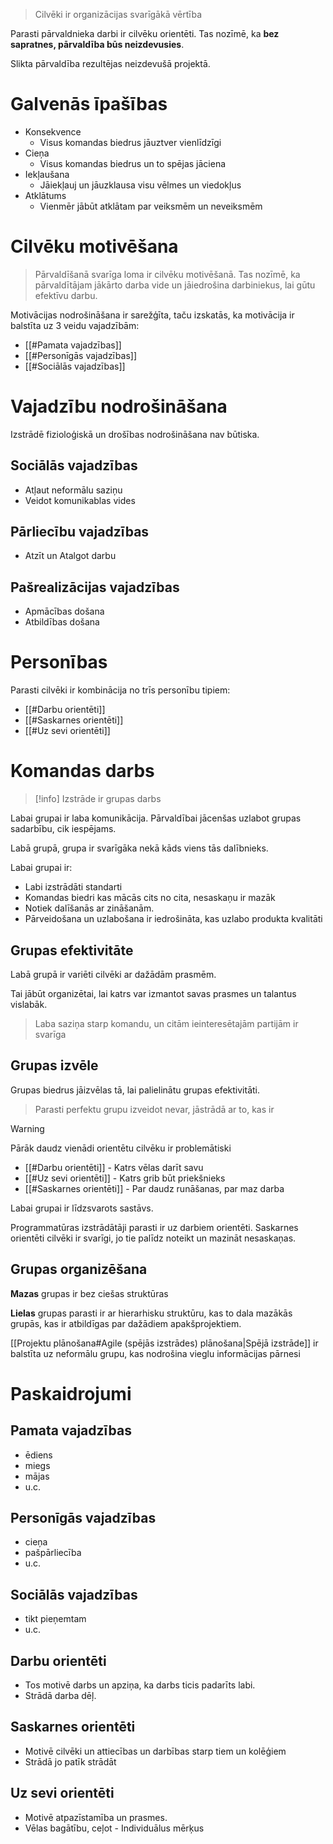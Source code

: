 > Cilvēki ir organizācijas svarīgākā vērtība

Parasti pārvaldnieka darbi ir cilvēku orientēti. Tas nozīmē, ka **bez sapratnes, pārvaldība būs neizdevusies**.

Slikta pārvaldība rezultējas neizdevušā projektā.

# Galvenās īpašības
- Konsekvence
	- Visus komandas biedrus jāuztver vienlīdzīgi
- Cieņa
	- Visus komandas biedrus un to spējas jāciena
- Iekļaušana
	- Jāiekļauj un jāuzklausa visu vēlmes un viedokļus
- Atklātums
	- Vienmēr jābūt atklātam par veiksmēm un neveiksmēm

# Cilvēku motivēšana
> Pārvaldīšanā svarīga loma ir cilvēku motivēšanā. Tas nozīmē, ka pārvaldītājam jākārto darba vide un jāiedrošina darbiniekus, lai gūtu efektīvu darbu.

Motivācijas nodrošināšana ir sarežģīta, taču izskatās, ka motivācija ir balstīta uz 3 veidu vajadzībām:
- [[#Pamata vajadzības]]
- [[#Personīgās vajadzības]]
- [[#Sociālās vajadzības]]

# Vajadzību nodrošināšana
Izstrādē fizioloģiskā un drošības nodrošināšana nav būtiska.

## Sociālās vajadzības
- Atļaut neformālu saziņu
- Veidot komunikablas vides

## Pārliecību vajadzības
- Atzīt un Atalgot darbu

## Pašrealizācijas vajadzības
- Apmācības došana
- Atbildības došana

# Personības
Parasti cilvēki ir kombinācija no trīs personību tipiem:
- [[#Darbu orientēti]]
- [[#Saskarnes orientēti]]
- [[#Uz sevi orientēti]]


# Komandas darbs
> [!info] Izstrāde ir grupas darbs

Labai grupai ir laba komunikācija. Pārvaldībai jācenšas uzlabot grupas sadarbību, cik iespējams.

Labā grupā, grupa ir svarīgāka nekā kāds viens tās dalībnieks.

Labai grupai ir:
- Labi izstrādāti standarti
- Komandas biedri kas mācās cits no cita, nesaskaņu ir mazāk
- Notiek dalīšanās ar zināšanām.
- Pārveidošana un uzlabošana ir iedrošināta, kas uzlabo produkta kvalitāti

## Grupas efektivitāte
Labā grupā ir variēti cilvēki ar dažādām prasmēm.

Tai jābūt organizētai, lai katrs var izmantot savas prasmes un talantus vislabāk.

> Laba saziņa starp komandu, un citām ieinteresētajām partijām ir svarīga

## Grupas izvēle
Grupas biedrus jāizvēlas tā, lai palielinātu grupas efektivitāti.

> Parasti perfektu grupu izveidot nevar, jāstrādā ar to, kas ir

> [!warning]
> Pārāk daudz vienādi orientētu cilvēku ir problemātiski
> - [[#Darbu orientēti]] - Katrs vēlas darīt savu
> - [[#Uz sevi orientēti]] - Katrs grib būt priekšnieks
> - [[#Saskarnes orientēti]] - Par daudz runāšanas, par maz darba
> 
> Labai grupai ir līdzsvarots sastāvs.
> 
> Programmatūras izstrādātāji parasti ir uz darbiem orientēti.
> Saskarnes orientēti cilvēki ir svarīgi, jo tie palīdz noteikt un mazināt nesaskaņas.


## Grupas organizēšana

**Mazas** grupas ir bez ciešas struktūras

**Lielas** grupas parasti ir ar hierarhisku struktūru, kas to dala mazākās grupās, kas ir atbildīgas par dažādiem apakšprojektiem.

[[Projektu plānošana#Agile (spējās izstrādes) plānošana|Spējā izstrāde]] ir balstīta uz neformālu grupu, kas nodrošina vieglu informācijas pārnesi

# Paskaidrojumi
## Pamata vajadzības
- ēdiens
- miegs
- mājas
- u.c.

## Personīgās vajadzības
- cieņa
- pašpārliecība
- u.c.

## Sociālās vajadzības
- tikt pieņemtam
- u.c.

## Darbu orientēti
- Tos motivē darbs un apziņa, ka darbs ticis padarīts labi.
- Strādā darba dēļ.
## Saskarnes orientēti
- Motivē cilvēki un attiecības un darbības starp tiem un kolēģiem
- Strādā jo patīk strādāt
## Uz sevi orientēti
- Motivē atpazīstamība un prasmes.
- Vēlas bagātību, ceļot - Individuālus mērķus